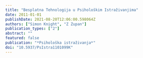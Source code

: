 ```yaml
---
title: "Besplatna Tehnologija u Psihološkim Istraživanjima"
date: 2011-01-01
publishDate: 2021-08-20T12:06:00.598064Z
authors: ["Simon Knight", "Z Zupan"]
publication_types: ["2"]
abstract: ""
featured: false
publication: "*Psihološka istraživanja*"
doi: "10.5937/PsIstra1101099K"
---
```


